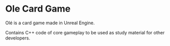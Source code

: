 # Ole Card Game
Olé is a card game made in Unreal Engine.

Contains C++ code of core gameplay to be used as study material for other developers. 

